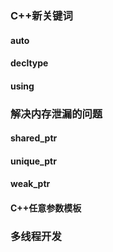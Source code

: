 ### C++新关键词

#### auto

#### decltype

#### using

### 解决内存泄漏的问题

#### shared\_ptr

#### unique\_ptr

#### weak\_ptr

#### C++任意参数模板



### 多线程开发



